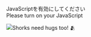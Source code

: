 JavaScriptを有効にしてください  
Please turn on your JavaScript

![](https://static.blahaj.zone/shonky/assets/transparent/Shonky.webp)Shorks need hugs too! 🫂